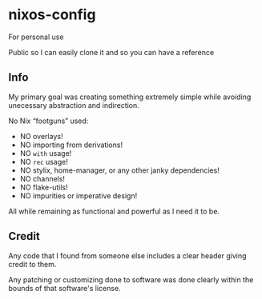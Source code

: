 # nixos-config

For personal use

Public so I can easily clone it and so you can have a reference

## Info

My primary goal was creating something extremely simple while avoiding unecessary abstraction and indirection.

No Nix “footguns” used:
* NO overlays!
* NO importing from derivations!
* NO `with` usage!
* NO `rec` usage!
* NO stylix, home-manager, or any other janky dependencies!
* NO channels!
* NO flake-utils!
* NO impurities or imperative design!

All while remaining as functional and powerful as I need it to be.

## Credit

Any code that I found from someone else includes a clear header giving credit to them.

Any patching or customizing done to software was done clearly within the bounds of that software's license.

